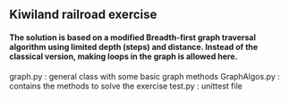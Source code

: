 ## Kiwiland railroad exercise

#### The solution is based on a modified Breadth-first graph traversal algorithm using limited depth (steps) and distance. Instead of the classical version, making loops in the graph is allowed here.

graph.py : general class with some basic graph methods
GraphAlgos.py : contains the methods to solve the exercise
test.py : unittest file


